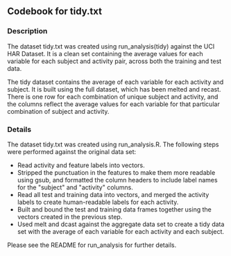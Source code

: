 ## Codebook for tidy.txt

### Description

The dataset tidy.txt was created using run_analysis(tidy) against the UCI HAR 
Dataset. It is a clean set containing the average values for each variable for 
each subject and activity pair, across both the training and test data.

The tidy dataset contains the average of each variable for each activity and 
subject. It is built using the full dataset, which has been melted and recast.
There is one row for each combination of unique subject and activity, and the
columns reflect the average values for each variable for that particular 
combination of subject and activity.

### Details

The dataset tidy.txt was created using run_analysis.R. The following steps were
performed against the original data set:

* Read activity and feature labels into vectors.
* Stripped the punctuation in the features to make them more readable using gsub, and formatted the column headers to include label names for the "subject" and "activity" columns.
* Read all test and training data into vectors, and merged the activity labels to create human-readable labels for each activity.
* Built and bound the test and training data frames together using the vectors created in the previous step.
* Used melt and dcast against the aggregate data set to create a tidy data set with the average of each variable for each activity and each subject.

Please see the README for run_analysis for further details.